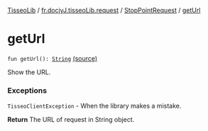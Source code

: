 [TisseoLib](../../index.md) / [fr.docjyJ.tisseoLib.request](../index.md) / [StopPointRequest](index.md) / [getUrl](./get-url.md)

# getUrl

`fun getUrl(): `[`String`](https://kotlinlang.org/api/latest/jvm/stdlib/kotlin/-string/index.html) [(source)](https://github.com/docjyJ/TisseoLib/tree/master/src/main/kotlin/fr/docjyJ/tisseoLib/request/StopPointRequest.kt#L81)

Show the URL.

### Exceptions

`TisseoClientException` - When the library makes a mistake.

**Return**
The URL of request in String object.

